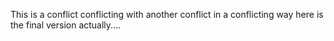This is a conflict conflicting with another conflict in a conflicting way
here is the final version actually....

